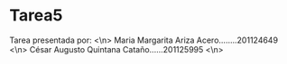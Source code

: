 Tarea5
=====

Tarea presentada por: <\n>
Maria Margarita Ariza Acero........201124649 <\n>
César Augusto Quintana Cataño......201125995 <\n>
